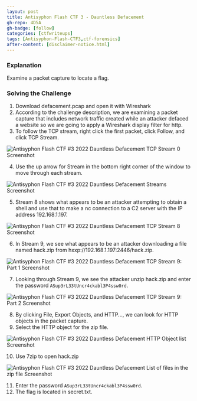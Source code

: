 ```yaml
---
layout: post
title: Antisyphon Flash CTF 3 - Dauntless Defacement
gh-repo: 4D5A
gh-badge: [follow]
categories: [ctfwriteups]
tags: [Antisyphon-Flash-CTF3,ctf-forensics]
after-content: [disclaimer-notice.html]
---
```

### Explanation
Examine a packet capture to locate a flag.

### Solving the Challenge
1. Download defacement.pcap and open it with Wireshark
2. According to the challenge description, we are examining a packet capture that includes network traffic created while an attacker defaced a website so we are going to apply a Wireshark display filter for http.
3. To follow the TCP stream, right click the first packet, click Follow, and click TCP Stream.

<img src="{{ 'assets/img/2022-09-15-antisyphon-flash-ctf3-2022-defacement/antisyphon-flash-ctf3-2022-defacement-wireshark-http-packets-screenshot.png' | relative_url }}" alt="Antisyphon Flash CTF #3 2022 Dauntless Defacement TCP Stream 0 Screenshot" />

4. Use the up arrow for Stream in the bottom right corner of the window to move through each stream.

<img src="{{ 'assets/img/2022-09-15-antisyphon-flash-ctf3-2022-defacement/antisyphon-flash-ctf3-2022-defacement-wireshark-navigate-streams-screenshot.png' | relative_url }}" alt="Antisyphon Flash CTF #3 2022 Dauntless Defacement Streams Screenshot" />

5. Stream 8 shows what appears to be an attacker attempting to obtain a shell and use that to make a nc connection to a C2 server with the IP address 192.168.1.197.

<img src="{{ 'assets/img/2022-09-15-antisyphon-flash-ctf3-2022-defacement/antisyphon-flash-ctf3-2022-defacement-wireshark-tcp-stream-8-screenshot.png' | relative_url }}" alt="Antisyphon Flash CTF #3 2022 Dauntless Defacement TCP Stream 8 Screenshot" />

6. In Stream 9, we see what appears to be an attacker downloading a file named hack.zip from hxxp://192.168.1.197:2446/hack.zip.

<img src="{{ 'assets/img/2022-09-15-antisyphon-flash-ctf3-2022-defacement/antisyphon-flash-ctf3-2022-defacement-wireshark-tcp-stream-9-part-1-screenshot.png' | relative_url }}" alt="Antisyphon Flash CTF #3 2022 Dauntless Defacement TCP Stream 9: Part 1 Screenshot" />

7. Looking through Stream 9, we see the attacker unzip hack.zip and enter the password ```ASup3rL33tUncr4ckabl3P4ssw0rd```.

<img src="{{ 'assets/img/2022-09-15-antisyphon-flash-ctf3-2022-defacement/antisyphon-flash-ctf3-2022-defacement-wireshark-tcp-stream-9-part-2-screenshot.png' | relative_url }}" alt="Antisyphon Flash CTF #3 2022 Dauntless Defacement TCP Stream 9: Part 2 Screenshot" />

8. By clicking File, Export Objects, and HTTP..., we can look for HTTP objects in the packet capture.
9. Select the HTTP object for the zip file.

<img src="{{ 'assets/img/2022-09-15-antisyphon-flash-ctf3-2022-defacement/antisyphon-flash-ctf3-2022-defacement-wireshark-http-object-list-screenshot.png' | relative_url }}" alt="Antisyphon Flash CTF #3 2022 Dauntless Defacement HTTP Object list Screenshot" />

10. Use 7zip to open hack.zip

<img src="{{ 'assets/img/2022-09-15-antisyphon-flash-ctf3-2022-defacement/antisyphon-flash-ctf3-2022-defacement-secret-txt-screenshot.png' | relative_url }}" alt="Antisyphon Flash CTF #3 2022 Dauntless Defacement List of files in the zip file Screenshot" />

11. Enter the password ```ASup3rL33tUncr4ckabl3P4ssw0rd```.
12. The flag is located in secret.txt.